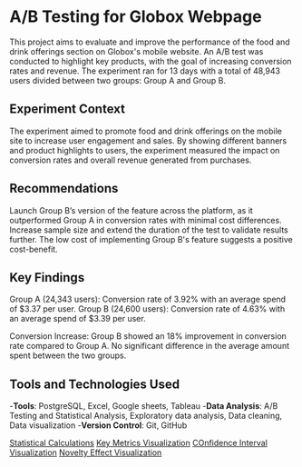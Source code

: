 # A/B Testing for Globox Webpage

This project aims to evaluate and improve the performance of the food and drink offerings section on Globox's mobile website. An A/B test was conducted to highlight key products, with the goal of increasing conversion rates and revenue. The experiment ran for 13 days with a total of 48,943 users divided between two groups: Group A and Group B.

## Experiment Context
The experiment aimed to promote food and drink offerings on the mobile site to increase user engagement and sales. By showing different banners and product highlights to users, the experiment measured the impact on conversion rates and overall revenue generated from purchases.


## Recommendations
Launch Group B’s version of the feature across the platform, as it outperformed Group A in conversion rates with minimal cost differences.
Increase sample size and extend the duration of the test to validate results further.
The low cost of implementing Group B's feature suggests a positive cost-benefit.

## Key Findings
Group A (24,343 users): Conversion rate of 3.92% with an average spend of $3.37 per user.
Group B (24,600 users): Conversion rate of 4.63% with an average spend of $3.39 per user.

Conversion Increase: Group B showed an 18% improvement in conversion rate compared to Group A.
No significant difference in the average amount spent between the two groups.

## Tools and Technologies Used
-**Tools**: PostgreSQL, Excel, Google sheets, Tableau
-**Data Analysis**: A/B Testing and Statistical Analysis, Exploratory data analysis, Data cleaning, Data visualization
-**Version Control**: Git, GitHub


[Statistical Calculations](https://docs.google.com/spreadsheets/d/18_5Luce_yx4LVsjTvbfNsQt1UmI7uUjiX244RpaICQA/edit?usp=sharing)
[Key Metrics Visualization](https://public.tableau.com/app/profile/tendai.zvarevashe/viz/ABtestmatrics/AvgamountandConversionrateperGender)
[COnfidence Interval Visualization](https://public.tableau.com/app/profile/tendai.zvarevashe/viz/CIanalysis_17272807816840/Confidencelntervallevelsconversionrate)
[Novelty Effect Visualization](https://public.tableau.com/app/profile/tendai.zvarevashe/viz/novelty_17069115976100/Sheet1?publish=yes)


